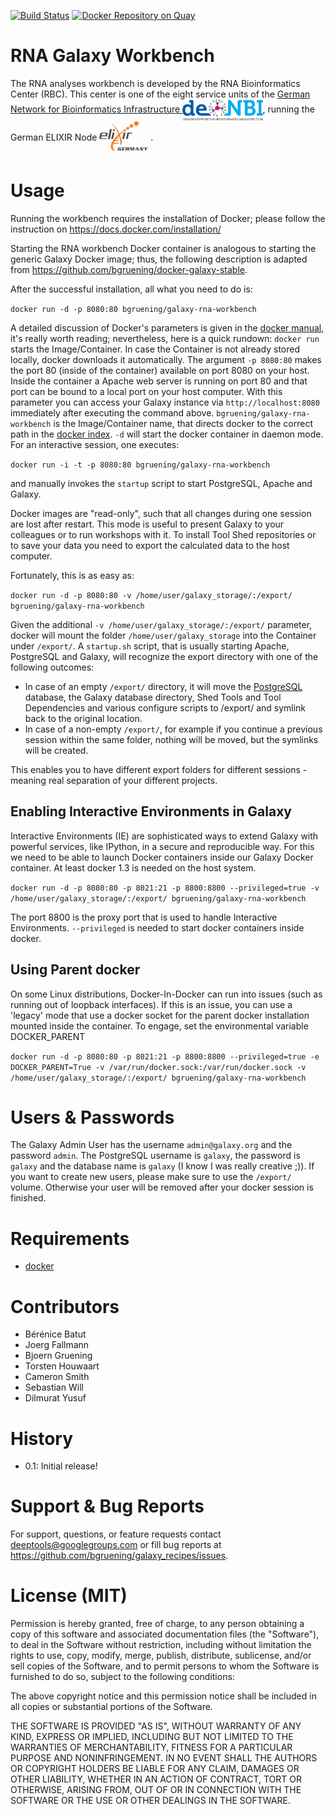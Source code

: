 [![Build Status](https://travis-ci.org/bgruening/galaxy-rna-workbench.svg?branch=master)](https://travis-ci.org/bgruening/galaxy-rna-workbench)
[![Docker Repository on Quay](https://quay.io/repository/bgruening/galaxy-rna-workbench/status "Docker Repository on Quay")](https://quay.io/repository/bgruening/galaxy-rna-workbench)

RNA Galaxy Workbench
====================

The RNA analyses workbench is developed by the RNA Bioinformatics
Center (RBC). This center is one of the eight service units of the
[German Network for Bioinformatics Infrastructure <img
src="assets/img/deNBI_logo.jpg" height="35px" alt="de.NBI"
valign="middle">](http://www.denbi.de/), running the German ELIXIR Node [<img
src="assets/img/elixir_germany.png" height="55px" alt="ELIXIR Germany"
valign="middle">](https://www.elixir-europe.org/).





Usage
=====

Running the workbench requires the installation of Docker; please follow the instruction on https://docs.docker.com/installation/

Starting the RNA workbench Docker container is analogous to starting
the generic Galaxy Docker image; thus, the following description is
adapted from <https://github.com/bgruening/docker-galaxy-stable>.

After the successful installation, all what you need to do is:

``docker run -d -p 8080:80 bgruening/galaxy-rna-workbench``

A detailed discussion of Docker's parameters is given in the [docker manual](http://docs.docker.io/), it's really worth reading; nevertheless, here is a quick rundown: ``docker run`` starts the Image/Container. In case the Container is not already stored locally, docker downloads it automatically. The argument ``-p 8080:80`` makes the port 80 (inside of the container) available on port 8080 on your host. Inside the container a Apache web server is running on port 80 and that port can be bound to a local port on your host computer. With this parameter you can access your Galaxy instance via ``http://localhost:8080`` immediately after executing the command above. ``bgruening/galaxy-rna-workbench`` is the Image/Container name, that directs docker to the correct path in the [docker index](https://index.docker.io/u/bgruening/galaxy-rna-workbench/). ``-d`` will start the docker container in daemon mode. For an interactive session, one executes:

``docker run -i -t -p 8080:80 bgruening/galaxy-rna-workbench``

and manually invokes the ``` startup ``` script to start PostgreSQL, Apache and Galaxy.

Docker images are "read-only", such that all changes during one session are lost after restart. This mode is useful to present Galaxy to your colleagues or to run workshops with it. To install Tool Shed repositories or to save your data you need to export the calculated data to the host computer.

Fortunately, this is as easy as:

``docker run -d -p 8080:80 -v /home/user/galaxy_storage/:/export/ bgruening/galaxy-rna-workbench``

Given the additional ``-v /home/user/galaxy_storage/:/export/`` parameter, docker will mount the folder ``/home/user/galaxy_storage`` into the Container under ``/export/``. A ``startup.sh`` script, that is usually starting Apache, PostgreSQL and Galaxy, will recognize the export directory with one of the following outcomes:

  - In case of an empty ``/export/`` directory, it will move the [PostgreSQL](http://www.postgresql.org/) database, the Galaxy database directory, Shed Tools and Tool Dependencies and various configure scripts to /export/ and symlink back to the original location.
  - In case of a non-empty ``/export/``, for example if you continue a previous session within the same folder, nothing will be moved, but the symlinks will be created.

This enables you to have different export folders for different sessions - meaning real separation of your different projects.


Enabling Interactive Environments in Galaxy
-------------------------------------------

Interactive Environments (IE) are sophisticated ways to extend Galaxy with powerful services, like IPython, in a secure and reproducible way.
For this we need to be able to launch Docker containers inside our Galaxy Docker container. At least docker 1.3 is needed on the host system.

``docker run -d -p 8080:80 -p 8021:21 -p 8800:8800 --privileged=true -v /home/user/galaxy_storage/:/export/ bgruening/galaxy-rna-workbench``

The port 8800 is the proxy port that is used to handle Interactive Environments. ``--privileged`` is needed to start docker containers inside docker.

Using Parent docker
-------------------
On some Linux distributions, Docker-In-Docker can run into issues (such as running out of loopback interfaces). If this is an issue,
you can use a 'legacy' mode that use a docker socket for the parent docker installation mounted inside the container. To engage, set the
environmental variable DOCKER_PARENT

``docker run -d -p 8080:80 -p 8021:21 -p 8800:8800 --privileged=true -e DOCKER_PARENT=True -v /var/run/docker.sock:/var/run/docker.sock -v /home/user/galaxy_storage/:/export/ bgruening/galaxy-rna-workbench``



Users & Passwords
================

The Galaxy Admin User has the username ``admin@galaxy.org`` and the password ``admin``.
The PostgreSQL username is ``galaxy``, the password is ``galaxy`` and the database name is ``galaxy`` (I know I was really creative ;)).
If you want to create new users, please make sure to use the ``/export/`` volume. Otherwise your user will be removed after your docker session is finished.


Requirements
============

- [docker](https://docs.docker.com/installation/)


Contributors
============

 - Bérénice Batut
 - Joerg Fallmann
 - Bjoern Gruening
 - Torsten Houwaart
 - Cameron Smith
 - Sebastian Will
 - Dilmurat Yusuf

History
=======

 - 0.1: Initial release!


Support & Bug Reports
=====================

For support, questions, or feature requests contact deeptools@googlegroups.com or fill bug reports at https://github.com/bgruening/galaxy_recipes/issues.



License (MIT)
=============

Permission is hereby granted, free of charge, to any person obtaining a copy
of this software and associated documentation files (the "Software"), to deal
in the Software without restriction, including without limitation the rights
to use, copy, modify, merge, publish, distribute, sublicense, and/or sell
copies of the Software, and to permit persons to whom the Software is
furnished to do so, subject to the following conditions:

The above copyright notice and this permission notice shall be included in
all copies or substantial portions of the Software.

THE SOFTWARE IS PROVIDED "AS IS", WITHOUT WARRANTY OF ANY KIND, EXPRESS OR
IMPLIED, INCLUDING BUT NOT LIMITED TO THE WARRANTIES OF MERCHANTABILITY,
FITNESS FOR A PARTICULAR PURPOSE AND NONINFRINGEMENT. IN NO EVENT SHALL THE
AUTHORS OR COPYRIGHT HOLDERS BE LIABLE FOR ANY CLAIM, DAMAGES OR OTHER
LIABILITY, WHETHER IN AN ACTION OF CONTRACT, TORT OR OTHERWISE, ARISING FROM,
OUT OF OR IN CONNECTION WITH THE SOFTWARE OR THE USE OR OTHER DEALINGS IN
THE SOFTWARE.
